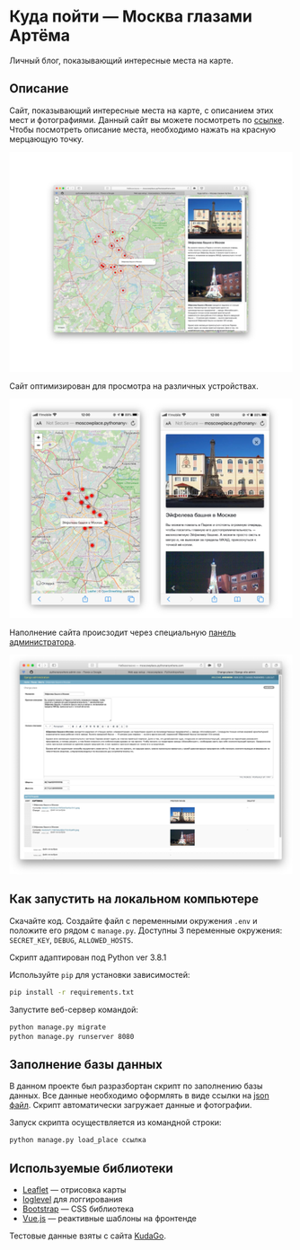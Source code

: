 # Куда пойти — Москва глазами Артёма

Личный блог, показывающий интересные места на карте.

## Описание

Сайт, показывающий интересные места на карте, с описанием этих мест и фотографиями. Данный сайт вы можете посмотреть по [ссылке](http://moscowplace.pythonanywhere.com). Чтобы посмотреть описание места, необходимо нажать на красную мерцающую точку.

![screenshot](screenshots/screenshot.jpg)

Сайт оптимизирован для просмотра на различных устройствах.

![mobile](screenshots/mob_screenshot.jpg)

Наполнение сайта происзодит через специальную [панель администратора](http://moscowplace.pythonanywhere.com/admin/).

![admin](screenshots/admin_screenshot.jpg)

## Как запустить на локальном компьютере

Скачайте код. Создайте файл с переменными окружения `.env` и положите его рядом с `manage.py`. Доступны 3 переменные окружения: `SECRET_KEY`, `DEBUG`, `ALLOWED_HOSTS`.

Скрипт адаптирован под Python ver 3.8.1

Используйте `pip` для установки зависимостей:

```bash
pip install -r requirements.txt
```

Запустите веб-сервер командой:

```bash
python manage.py migrate
python manage.py runserver 8080
```

## Заполнение базы данных

В данном проекте был разразбортан скрипт по заполнению базы данных. Все данные необходимо оформлять в виде ссылки на [json файл](https://raw.githubusercontent.com/devmanorg/where-to-go-places/master/places/Антикафе%20Bizone.json). Скрипт автоматически загружает данные и фотографии.

Запуск скрипта осуществляется из командной строки:

```bash
python manage.py load_place ссылка
```

## Используемые библиотеки

* [Leaflet](https://leafletjs.com/) — отрисовка карты
* [loglevel](https://www.npmjs.com/package/loglevel) для логгирования
* [Bootstrap](https://getbootstrap.com/) — CSS библиотека
* [Vue.js](https://ru.vuejs.org/) — реактивные шаблоны на фронтенде

Тестовые данные взяты с сайта [KudaGo](https://kudago.com).
